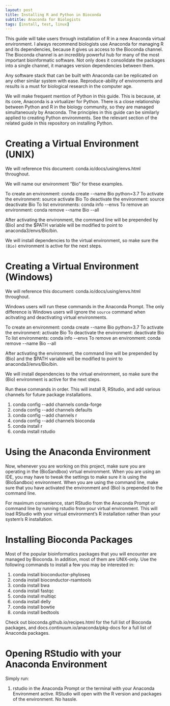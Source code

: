 ```yaml
---
layout: post
title: Installing R and Python in Bioconda
subtitle: Anaconda for Biologists
tags: [install, test, linux]
---
```

This guide will take users through installation of R in a new Anaconda virtual environment. I always recommend biologists use Anaconda for managing R and its dependencies, because it gives us access to the Bioconda channel. The Bioconda channel is an incredibly powerful hub for many of the most important bioinformatic software. Not only does it consolidate the packages into a single channel, it manages version dependencies between them.

Any software stack that can be built with Anaconda can be replicated on any other similar system with ease. Reproduce-ability of environments and results is a must for biological research in the computer age.

We will make frequent mention of Python in this guide. This is because, at its core, Anaconda is a virtualizer for Python. There is a close relationship between Python and R in the biology community, so they are managed simultaneously by Anaconda. The principles in this guide can be similarly applied to creating Python environments. See the relevant section of the related guide in this repository on installing Python.

# Creating a Virtual Environment (UNIX)

We will reference this document: conda.io/docs/using/envs.html throughout.

We will name our environment “Bio” for these examples.

To create an environment: conda create --name Bio python=3.7
To activate the environment: source activate Bio
To deactivate the environment: source deactivate Bio
To list environments: conda info --envs
To remove an environment: conda remove --name Bio --all

After activating the environment, the command line will be prepended by (Bio) and the $PATH variable will be modified to point to anaconda3/envs/Bio/bin.

We will install dependencies to the virtual environment, so make sure the `(Bio)` environment is active for the next steps.

# Creating a Virtual Environment (Windows)
We will reference this document: conda.io/docs/using/envs.html throughout.

Windows users will run these commands in the Anaconda Prompt. The only difference is Windows users will ignore the `source` command when acitvating and deactivating virtual environments.

To create an environment: conda create --name Bio python=3.7
To activate the environment: activate Bio
To deactivate the environment: deactivate Bio
To list environments: conda info --envs
To remove an environment: conda remove --name Bio --all

After activating the environment, the command line will be prepended by (Bio) and the $PATH variable will be modified to point to anaconda3/envs/Bio/bin.

We will install dependencies to the virtual environment, so make sure the (Bio) environment is active for the next steps.


Run these commands in order. This will install R, RStudio, and add various channels for future package installations.

1. conda config --add channels conda-forge
2. conda config --add channels defaults
3. conda config --add channels r
4. conda config --add channels bioconda
5. conda install r
6. conda install rstudio

# Using the Anaconda Environment
Now, whenever you are working on this project, make sure you are operating in the (BioSandbox) virtual environment. When you are using an IDE, you may have to tweak the settings to make sure it is using the (BioSandbox) environment. When you are using the command line, make sure that you have activated the environment and (Bio) is prepended to the command line.

For maximum convenience, start RStudio from the Anaconda Prompt or command line by running rstudio from your virtual environment. This will load RStudio with your virtual environment’s R installation rather than your system’s R installation.

# Installing Bioconda Packages
Most of the popular bioinformatics packages that you will encounter are managed by Bioconda. In addition, most of them are UNIX-only. Use the following commands to install a few you may be interested in:

1. conda install bioconductor-phyloseq
2. conda install bioconductor-rsamtools
3. conda install bwa
4. conda install fastqc
5. conda install multiqc
6. conda install delly
7. conda install bowtie
8. conda install bedtools

Check out bioconda.github.io/recipes.html for the full list of Bioconda packages, and docs.continuum.io/anaconda/pkg-docs for a full list of Anaconda packages.

# Opening RStudio with your Anaconda Environment
Simply run:

1. rstudio
in the Anaconda Prompt or the terminal with your Anaconda Environment active. RStudio will open with the R version and packages of the environment. No hassle.